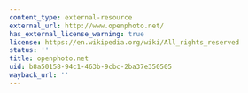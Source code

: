 ```yaml
---
content_type: external-resource
external_url: http://www.openphoto.net/
has_external_license_warning: true
license: https://en.wikipedia.org/wiki/All_rights_reserved
status: ''
title: openphoto.net
uid: b8a50158-94c1-463b-9cbc-2ba37e350505
wayback_url: ''
---
```

